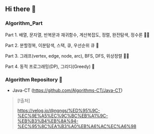 ## Hi there 👋

### Algorithm_Part

Part 1. 배열, 문자열, 반복문과 재귀함수, 계산복잡도, 정렬, 완전탐색, 정수론 🙋‍♀️

Part 2. 분할정복, 이분탐색, 스택, 큐, 우선순위 큐 🌈

Part 3. 그래프(vertex, edge, node, arc), BFS, DFS, 위상정렬 👩‍💻

Part 4. 동적 프로그래밍(DP), 그리디(Greedy) 🍿

### Algorithm Repository 🧙
- Java-CT (https://github.com/Algorithms-CT/Java-CT)

> [!출처]
> 
> https://velog.io/@ngngs/%ED%95%9C-%EC%9E%A5%EC%9C%BC%EB%A1%9C-%EB%B3%B4%EB%8A%94-%EC%95%8C%EA%B3%A0%EB%A6%AC%EC%A6%98

<!--

**Here are some ideas to get you started:**

🙋‍♀️ A short introduction - what is your organization all about?
🌈 Contribution guidelines - how can the community get involved?
👩‍💻 Useful resources - where can the community find your docs? Is there anything else the community should know?
🍿 Fun facts - what does your team eat for breakfast?
🧙 Remember, you can do mighty things with the power of [Markdown](https://docs.github.com/github/writing-on-github/getting-started-with-writing-and-formatting-on-github/basic-writing-and-formatting-syntax)
-->
